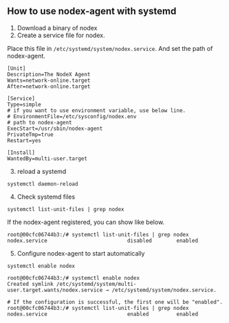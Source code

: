## How to use nodex-agent with systemd

1. Download a binary of nodex
2. Create a service file for nodex.

Place this file in `/etc/systemd/system/nodex.service`.
And set the path of nodex-agent.

```shell
[Unit]
Description=The NodeX Agent
Wants=network-online.target
After=network-online.target

[Service]
Type=simple
# if you want to use environment variable, use below line.
# EnvironmentFile=/etc/sysconfig/nodex.env
# path to nodex-agent
ExecStart=/usr/sbin/nodex-agent
PrivateTmp=true
Restart=yes

[Install]
WantedBy=multi-user.target
```

3. reload a systemd

```shell
systemctl daemon-reload
```

4. Check systemd files

```shell
systemctl list-unit-files | grep nodex
```

If the nodex-agent registered, you can show like below.

```shell
root@00cfc06744b3:/# systemctl list-unit-files | grep nodex
nodex.service                          disabled        enabled
```

5. Configure nodex-agent to start automatically

```shell
systemctl enable nodex
```

```shell
root@00cfc06744b3:/# systemctl enable nodex
Created symlink /etc/systemd/system/multi-user.target.wants/nodex.service → /etc/systemd/system/nodex.service.

# If the configuration is successful, the first one will be "enabled".
root@00cfc06744b3:/# systemctl list-unit-files | grep nodex
nodex.service                          enabled         enabled
```
